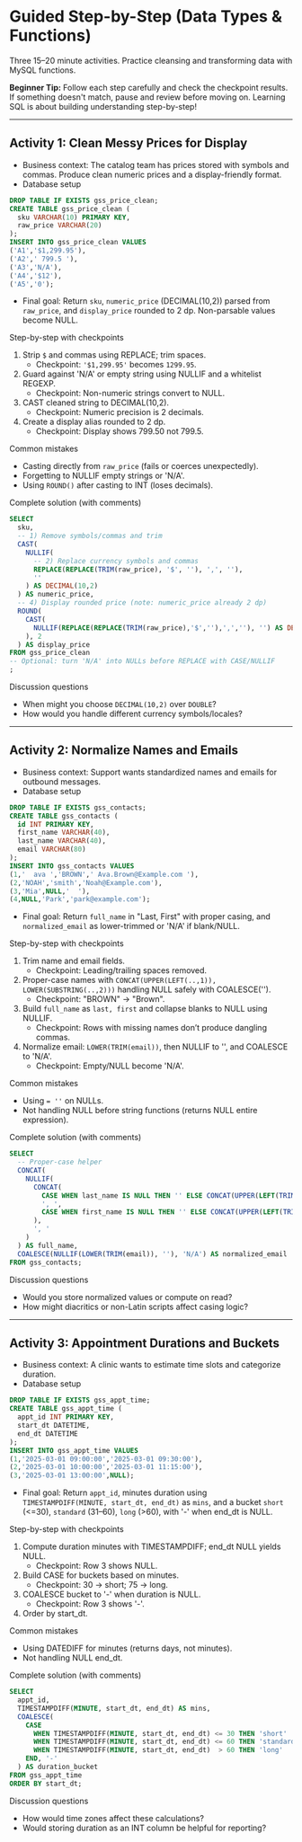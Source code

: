 # Guided Step-by-Step (Data Types & Functions)

Three 15–20 minute activities. Practice cleansing and transforming data with MySQL functions.

**Beginner Tip:** Follow each step carefully and check the checkpoint results. If something doesn't match, pause and review before moving on. Learning SQL is about building understanding step-by-step!

---

## Activity 1: Clean Messy Prices for Display
- Business context: The catalog team has prices stored with symbols and commas. Produce clean numeric prices and a display-friendly format.
- Database setup
```sql
DROP TABLE IF EXISTS gss_price_clean;
CREATE TABLE gss_price_clean (
  sku VARCHAR(10) PRIMARY KEY,
  raw_price VARCHAR(20)
);
INSERT INTO gss_price_clean VALUES
('A1','$1,299.95'),
('A2',' 799.5 '),
('A3','N/A'),
('A4','$12'),
('A5','0');
```
- Final goal: Return `sku`, `numeric_price` (DECIMAL(10,2)) parsed from `raw_price`, and `display_price` rounded to 2 dp. Non-parsable values become NULL.

Step-by-step with checkpoints
1) Strip `$` and commas using REPLACE; trim spaces.
   - Checkpoint: `'$1,299.95'` becomes `1299.95`.
2) Guard against 'N/A' or empty string using NULLIF and a whitelist REGEXP.
   - Checkpoint: Non-numeric strings convert to NULL.
3) CAST cleaned string to DECIMAL(10,2).
   - Checkpoint: Numeric precision is 2 decimals.
4) Create a display alias rounded to 2 dp.
   - Checkpoint: Display shows 799.50 not 799.5.

Common mistakes
- Casting directly from `raw_price` (fails or coerces unexpectedly).
- Forgetting to NULLIF empty strings or 'N/A'.
- Using `ROUND()` after casting to INT (loses decimals).

Complete solution (with comments)
```sql
SELECT 
  sku,
  -- 1) Remove symbols/commas and trim
  CAST(
    NULLIF(
      -- 2) Replace currency symbols and commas
      REPLACE(REPLACE(TRIM(raw_price), '$', ''), ',', ''),
      ''
    ) AS DECIMAL(10,2)
  ) AS numeric_price,
  -- 4) Display rounded price (note: numeric_price already 2 dp)
  ROUND(
    CAST(
      NULLIF(REPLACE(REPLACE(TRIM(raw_price),'$',''),',',''), '') AS DECIMAL(10,2)
    ), 2
  ) AS display_price
FROM gss_price_clean
-- Optional: turn 'N/A' into NULLs before REPLACE with CASE/NULLIF
;
```

Discussion questions
- When might you choose `DECIMAL(10,2)` over `DOUBLE`?
- How would you handle different currency symbols/locales?

---

## Activity 2: Normalize Names and Emails
- Business context: Support wants standardized names and emails for outbound messages.
- Database setup
```sql
DROP TABLE IF EXISTS gss_contacts;
CREATE TABLE gss_contacts (
  id INT PRIMARY KEY,
  first_name VARCHAR(40),
  last_name VARCHAR(40),
  email VARCHAR(80)
);
INSERT INTO gss_contacts VALUES
(1,'  ava ','BROWN',' Ava.Brown@Example.com '),
(2,'NOAH','smith','Noah@Example.com'),
(3,'Mia',NULL,'  '),
(4,NULL,'Park','park@example.com');
```
- Final goal: Return `full_name` in "Last, First" with proper casing, and `normalized_email` as lower-trimmed or 'N/A' if blank/NULL.

Step-by-step with checkpoints
1) Trim name and email fields.
   - Checkpoint: Leading/trailing spaces removed.
2) Proper-case names with `CONCAT(UPPER(LEFT(..,1)), LOWER(SUBSTRING(..,2)))` handling NULL safely with COALESCE('').
   - Checkpoint: "BROWN" → "Brown".
3) Build `full_name` as `last, first` and collapse blanks to NULL using NULLIF.
   - Checkpoint: Rows with missing names don’t produce dangling commas.
4) Normalize email: `LOWER(TRIM(email))`, then NULLIF to '', and COALESCE to 'N/A'.
   - Checkpoint: Empty/NULL become 'N/A'.

Common mistakes
- Using `= ''` on NULLs.
- Not handling NULL before string functions (returns NULL entire expression).

Complete solution (with comments)
```sql
SELECT 
  -- Proper-case helper
  CONCAT(
    NULLIF(
      CONCAT(
        CASE WHEN last_name IS NULL THEN '' ELSE CONCAT(UPPER(LEFT(TRIM(last_name),1)), LOWER(SUBSTRING(TRIM(last_name),2))) END,
        ', ',
        CASE WHEN first_name IS NULL THEN '' ELSE CONCAT(UPPER(LEFT(TRIM(first_name),1)), LOWER(SUBSTRING(TRIM(first_name),2))) END
      ),
      ', '
    )
  ) AS full_name,
  COALESCE(NULLIF(LOWER(TRIM(email)), ''), 'N/A') AS normalized_email
FROM gss_contacts;
```

Discussion questions
- Would you store normalized values or compute on read?
- How might diacritics or non-Latin scripts affect casing logic?

---

## Activity 3: Appointment Durations and Buckets
- Business context: A clinic wants to estimate time slots and categorize duration.
- Database setup
```sql
DROP TABLE IF EXISTS gss_appt_time;
CREATE TABLE gss_appt_time (
  appt_id INT PRIMARY KEY,
  start_dt DATETIME,
  end_dt DATETIME
);
INSERT INTO gss_appt_time VALUES
(1,'2025-03-01 09:00:00','2025-03-01 09:30:00'),
(2,'2025-03-01 10:00:00','2025-03-01 11:15:00'),
(3,'2025-03-01 13:00:00',NULL);
```
- Final goal: Return `appt_id`, minutes duration using `TIMESTAMPDIFF(MINUTE, start_dt, end_dt)` as `mins`, and a bucket `short` (<=30), `standard` (31–60), `long` (>60), with '-' when end_dt is NULL.

Step-by-step with checkpoints
1) Compute duration minutes with TIMESTAMPDIFF; end_dt NULL yields NULL.
   - Checkpoint: Row 3 shows NULL.
2) Build CASE for buckets based on minutes.
   - Checkpoint: 30 → short; 75 → long.
3) COALESCE bucket to '-' when duration is NULL.
   - Checkpoint: Row 3 shows '-'.
4) Order by start_dt.

Common mistakes
- Using DATEDIFF for minutes (returns days, not minutes).
- Not handling NULL end_dt.

Complete solution (with comments)
```sql
SELECT 
  appt_id,
  TIMESTAMPDIFF(MINUTE, start_dt, end_dt) AS mins,
  COALESCE(
    CASE 
      WHEN TIMESTAMPDIFF(MINUTE, start_dt, end_dt) <= 30 THEN 'short'
      WHEN TIMESTAMPDIFF(MINUTE, start_dt, end_dt) <= 60 THEN 'standard'
      WHEN TIMESTAMPDIFF(MINUTE, start_dt, end_dt)  > 60 THEN 'long'
    END, '-'
  ) AS duration_bucket
FROM gss_appt_time
ORDER BY start_dt;
```

Discussion questions
- How would time zones affect these calculations?
- Would storing duration as an INT column be helpful for reporting?
